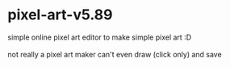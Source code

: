 # pixel-art-v5.89
simple online pixel art editor to make simple pixel art :D
<br/>
<br/>
not really a pixel art maker
can't even draw (click only) and save 

